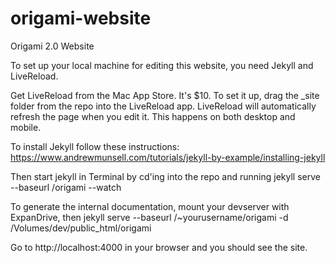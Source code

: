 origami-website
===============

Origami 2.0 Website


To set up your local machine for editing this website, you need Jekyll and LiveReload.

Get LiveReload from the Mac App Store. It's $10. To set it up, drag the _site folder from the repo into the LiveReload app. LiveReload will automatically refresh the page when you edit it. This happens on both desktop and mobile.

To install Jekyll follow these instructions: https://www.andrewmunsell.com/tutorials/jekyll-by-example/installing-jekyll

Then start jekyll in Terminal by cd'ing into the repo and running jekyll serve --baseurl /origami --watch

To generate the internal documentation, mount your devserver with ExpanDrive, then
jekyll serve --baseurl /~yourusername/origami -d /Volumes/dev/public_html/origami

Go to http://localhost:4000 in your browser and you should see the site.